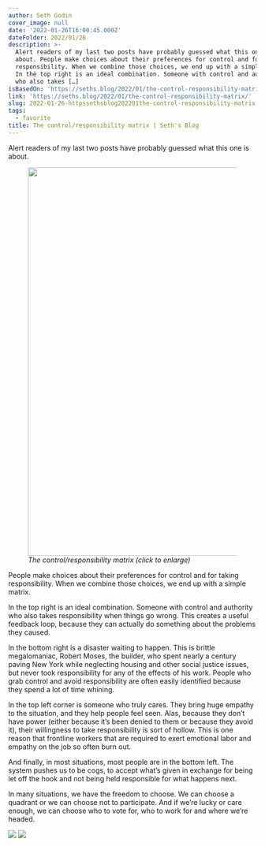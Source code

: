 ```yaml
---
author: Seth Godin
cover_image: null
date: '2022-01-26T16:00:45.000Z'
dateFolder: 2022/01/26
description: >-
  Alert readers of my last two posts have probably guessed what this one is
  about. People make choices about their preferences for control and for taking
  responsibility. When we combine those choices, we end up with a simple matrix.
  In the top right is an ideal combination. Someone with control and authority
  who also takes […]
isBasedOn: 'https://seths.blog/2022/01/the-control-responsibility-matrix/'
link: 'https://seths.blog/2022/01/the-control-responsibility-matrix/'
slug: 2022-01-26-httpssethsblog202201the-control-responsibility-matrix
tags:
  - favorite
title: The control/responsibility matrix | Seth's Blog
---
```

<div><p>Alert readers of my last two posts have probably guessed what this one is about.</p>



<div class="wp-block-image"><figure class="aligncenter size-large"><a href="https://i0.wp.com/seths.blog/wp-content/uploads/2022/01/Screen-Shot-2022-01-19-at-4.20.58-PM.jpg?ssl=1"><img alt="" class="wp-image-42188" height="788" src="https://i0.wp.com/seths.blog/wp-content/uploads/2022/01/Screen-Shot-2022-01-19-at-4.20.58-PM.jpg?resize=1024%2C788&#038;ssl=1" title="The control responsibility matrix" width="1024" /></a><figcaption><em>The control/responsibility matrix (click to enlarge)</em></figcaption></figure></div>



<p>People make choices about their preferences for control and for taking responsibility. When we combine those choices, we end up with a simple matrix.</p>



<p>In the top right is an ideal combination. Someone with control and authority who also takes responsibility when things go wrong. This creates a useful feedback loop, because they can actually do something about the problems they caused.</p>



<p>In the bottom right is a disaster waiting to happen. This is brittle megalomaniac, Robert Moses, the builder, who spent nearly a century paving New York while neglecting housing and other social justice issues, but never took responsibility for any of the effects of his work. People who grab control and avoid responsibility are often easily identified because they spend a lot of time whining.</p>



<p>In the top left corner is someone who truly cares. They bring huge empathy to the situation, and they help people feel seen. Alas, because they don&#8217;t have power (either because it&#8217;s been denied to them or because they avoid it), their willingness to take responsibility is sort of hollow. This is one reason that frontline workers that are required to exert emotional labor and empathy on the job so often burn out.</p>



<p>And finally, in most situations, most people are in the bottom left. The system pushes us to be cogs, to accept what&#8217;s given in exchange for being let off the hook and not being held responsible for what happens next. </p>



<p>In many situations, we have the freedom to choose. We can choose a quadrant or we can choose not to participate. And if we&#8217;re lucky or care enough, we can choose who to vote for, who to work for and where we&#8217;re headed.</p>
<div class="feedflare">
<a href="http://feeds.feedburner.com/~ff/typepad/sethsmainblog?a=6KKgXsVXQJ8:PyTD8ntiaCc:yIl2AUoC8zA"><img border="0" src="https://readwise.io/reader/imgproxy?url=http%3A//feeds.feedburner.com/~ff/typepad/sethsmainblog%3Fd%3DyIl2AUoC8zA&hash=4f845095ab41a3296d26976109cfe549" /></a> <a href="http://feeds.feedburner.com/~ff/typepad/sethsmainblog?a=6KKgXsVXQJ8:PyTD8ntiaCc:qj6IDK7rITs"><img border="0" src="https://readwise.io/reader/imgproxy?url=http%3A//feeds.feedburner.com/~ff/typepad/sethsmainblog%3Fd%3Dqj6IDK7rITs&hash=26b8ad6d04f2da286b6c24d67cb1a70f" /></a>
</div></div>
